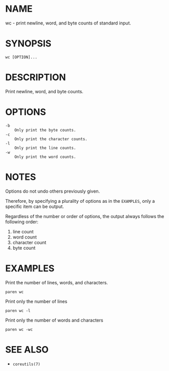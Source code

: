 # NAME
wc - print newline, word, and byte counts of standard input.

# SYNOPSIS

    wc [OPTION]...

# DESCRIPTION
Print newline, word, and byte counts.

# OPTIONS

    -b
        Only print the byte counts.
    -c
        Only print the character counts.
    -l
        Only print the line counts.
    -w
        Only print the word counts.

# NOTES
Options do not undo others previously given.

Therefore, by specifying a plurality of options as in the `EXAMPLES`, only a specific item can be output.

Regardless of the number or order of options, the output always follows the following order:

1. line count
1. word count
1. character count
1. byte count

# EXAMPLES
Print the number of lines, words, and characters.

    paren wc

Print only the number of lines

    paren wc -l

Print only the number of words and characters

    paren wc -wc

# SEE ALSO
- `coreutils(7)`
